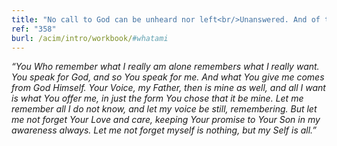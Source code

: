 ```yaml
---
title: "No call to God can be unheard nor left<br/>Unanswered. And of this I can be sure;<br/>His answer is the one I really want."
ref: "358"
burl: /acim/intro/workbook/#whatami
---
```


*“You Who remember what I really am alone remembers what I really
want. You speak for God, and so You speak for me. And what You give me
comes from God Himself. Your Voice, my Father, then is mine as well, and
all I want is what You offer me, in just the form You chose that it be
mine. Let me remember all I do not know, and let my voice be still,
remembering. But let me not forget Your Love and care, keeping Your
promise to Your Son in my awareness always. Let me not forget myself is
nothing, but my Self is all.”*

